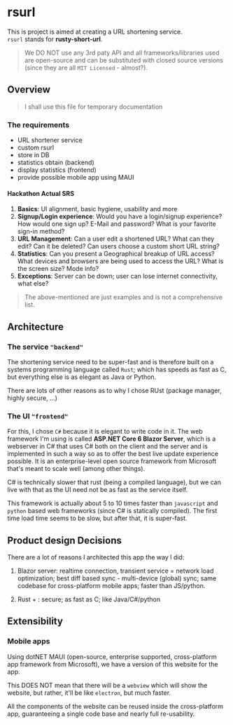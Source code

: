 # rsurl

This is project is aimed at creating a URL shortening service.  
`rsurl` stands for **rusty-short-url**.

> We DO NOT use any 3rd paty API and all frameworks/libraries used are open-source and can be substituted with closed source versions (since they are all `MIT Licensed` - almost?).

## Overview

> I shall use this file for temporary documentation

### The requirements

- URL shortener service
- custom rsurl
- store in DB
- statistics obtain (backend)
- display statistics (frontend)
- provide possible mobile app using MAUI

#### Hackathon Actual SRS

1. **Basics**: UI alignment, basic hygiene, usability and more
2. **Signup/Login experience**: Would you have a login/signup experience? How would one sign up? E-Mail and password? What is your favorite sign-in method?
3. **URL Management**: Can a user edit a shortened URL? What can they edit? Can it be deleted? Can users choose a custom short URL string?
4. **Statistics**: Can you present a Geographical breakup of URL access? What devices and browsers are being used to access the URL? What is the screen size? Mode info?
5. **Exceptions**: Server can be down; user can lose internet connectivity, what else?

> The above-mentioned are just examples and is not a comprehensive list.

## Architecture

### The service `"backend"`

The shortening service need to be super-fast and is therefore built on a systems programming language called `Rust`; which has speeds as fast as C, but everything else is as elegant as Java or Python.

There are lots of other reasons as to why I chose RUst (package manager, highly secure, ...)

### The UI `"frontend"`

For this, I chose `C#` because it is elegant to write code in it. The web framework I'm using is called **ASP.NET Core 6 Blazor Server**, which is a webserver in C# that uses C# both on the client and the server and is implemented in such a way so as to offer the best live update experience possible. It is an enterprise-level open source framework from Microsoft that's meant to scale well (among other things).

C# is technically slower that rust (being a compiled language), but we can live with that as the UI need not be as fast as the service itself.

This framework is actually about 5 to 10 times faster than `javascript` and `python` based web frameworks (since C# is statically compiled). The first time load time seems to be slow, but after that, it is super-fast.


## Product design Decisions

There are a lot of reasons I architected this app the way I did:

1. Blazor server: realtime connection, transient service = network load optimization; best diff based sync - multi-device (global) sync; same codebase for cross-platform mobile apps; faster than JS/python.

2. Rust +  : secure; as fast as C; like Java/C#/python 


## Extensibility

### Mobile apps

Using dotNET MAUI (open-source, enterprise supported, cross-platform app framework from Microsoft), we have a version of this website for the app.

This DOES NOT mean that there will be a `webview` which will show the website, but rather, it'll be like `electron`, but much faster.

All the components of the website can be reused inside the cross-platform app, guaranteeing a single code base and nearly full re-usability.

